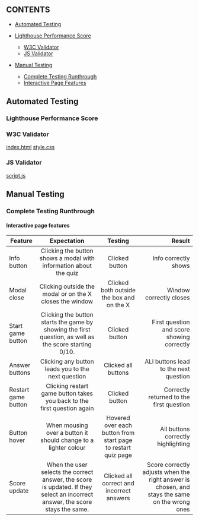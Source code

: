 ## CONTENTS

* [Automated Testing](#automated-testing)
* [Lighthouse Performance Score](#lighthouse-performance-score)
  * [W3C Validator](#w3c-validator)
  * [JS Validator](#js-validator)

* [Manual Testing](#manual-testing)
  * [Complete Testing Runthrough](#complete-testing-rundown)
  * [Interactive Page Features](#interactive-page-features)



## Automated Testing

### Lighthouse Performance Score

### W3C Validator

[index.html]()
[style.css]()

### JS Validator

[script.js]()

## Manual Testing

### Complete Testing Runthrough

#### Interactive page features

| Feature  | Expectation | Testing | Result |
| -------- | :---------: | :-----: | -----: |
| Info button | Clicking the button shows a modal with information about the quiz | Clicked button | Info correctly shows
| Modal close | Clicking outside the modal or on the X closes the window | Clicked both outside the box and on the X | Window correctly closes
| Start game button | Clicking the button starts the game by showing the first question, as well as the score starting 0/10. | Clicked button | First question and score showing correctly
| Answer buttons | Clicking any button leads you to the next question | Clicked all buttons | ALl buttons lead to the next question
| Restart game button | Clicking restart game button takes you back to the first question again | Clicked button | Correctly returned to the first question
| Button hover | When mousing over a button it should change to a lighter colour | Hovered over each button from start page to restart quiz page | All buttons correctly highlighting
| Score update | When the user selects the correct answer, the score is updated. If they select an incorrect answer, the score stays the same. | Clicked all correct and incorrect answers | Score correctly adjusts when the right answer is chosen, and stays the same on the wrong ones
